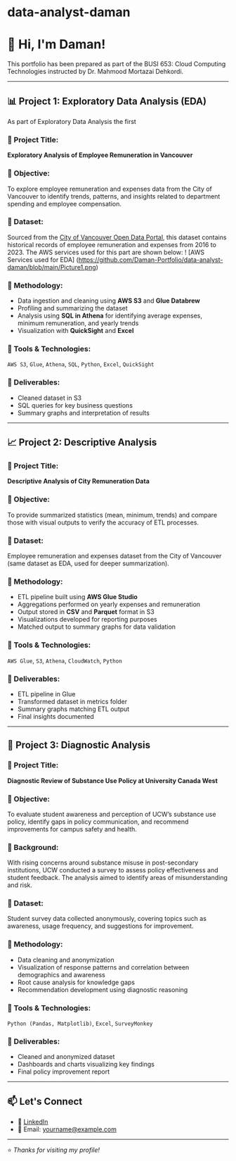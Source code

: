 # data-analyst-daman
# 👋 Hi, I'm Daman!

This portfolio has been prepared as part of the BUSI 653: Cloud Computing Technologies instructed by Dr. Mahmood Mortazai Dehkordi.

---

## 📊 Project 1: Exploratory Data Analysis (EDA)
As part of Exploratory Data Analysis the first 
### 🔹 Project Title:
**Exploratory Analysis of Employee Remuneration in Vancouver**

### 🔹 Objective:
To explore employee remuneration and expenses data from the City of Vancouver to identify trends, patterns, and insights related to department spending and employee compensation.

### 🔹 Dataset:
Sourced from the [City of Vancouver Open Data Portal](https://opendata.vancouver.ca), this dataset contains historical records of employee remuneration and expenses from 2016 to 2023.
The AWS services used for this part are shown below:
! [AWS Services used for EDA] (https://github.com/Daman-Portfolio/data-analyst-daman/blob/main/Picture1.png) 
### 🔹 Methodology:
- Data ingestion and cleaning using **AWS S3** and **Glue Databrew**
- Profiling and summarizing the dataset
- Analysis using **SQL in Athena** for identifying average expenses, minimum remuneration, and yearly trends
- Visualization with **QuickSight** and **Excel**

### 🔹 Tools & Technologies:
`AWS S3`, `Glue`, `Athena`, `SQL`, `Python`, `Excel`, `QuickSight`

### 🔹 Deliverables:
- Cleaned dataset in S3
- SQL queries for key business questions
- Summary graphs and interpretation of results

---

## 📈 Project 2: Descriptive Analysis

### 🔹 Project Title:
**Descriptive Analysis of City Remuneration Data**

### 🔹 Objective:
To provide summarized statistics (mean, minimum, trends) and compare those with visual outputs to verify the accuracy of ETL processes.

### 🔹 Dataset:
Employee remuneration and expenses dataset from the City of Vancouver (same dataset as EDA, used for deeper summarization).

### 🔹 Methodology:
- ETL pipeline built using **AWS Glue Studio**
- Aggregations performed on yearly expenses and remuneration
- Output stored in **CSV** and **Parquet** format in S3
- Visualizations developed for reporting purposes
- Matched output to summary graphs for data validation

### 🔹 Tools & Technologies:
`AWS Glue`, `S3`, `Athena`, `CloudWatch`, `Python`

### 🔹 Deliverables:
- ETL pipeline in Glue
- Transformed dataset in metrics folder
- Summary graphs matching ETL output
- Final insights documented

---

## 🧪 Project 3: Diagnostic Analysis

### 🔹 Project Title:
**Diagnostic Review of Substance Use Policy at University Canada West**

### 🔹 Objective:
To evaluate student awareness and perception of UCW’s substance use policy, identify gaps in policy communication, and recommend improvements for campus safety and health.

### 🔹 Background:
With rising concerns around substance misuse in post-secondary institutions, UCW conducted a survey to assess policy effectiveness and student feedback. The analysis aimed to identify areas of misunderstanding and risk.

### 🔹 Dataset:
Student survey data collected anonymously, covering topics such as awareness, usage frequency, and suggestions for improvement.

### 🔹 Methodology:
- Data cleaning and anonymization
- Visualization of response patterns and correlation between demographics and awareness
- Root cause analysis for knowledge gaps
- Recommendation development using diagnostic reasoning

### 🔹 Tools & Technologies:
`Python (Pandas, Matplotlib)`, `Excel`, `SurveyMonkey`

### 🔹 Deliverables:
- Cleaned and anonymized dataset
- Dashboards and charts visualizing key findings
- Final policy improvement report

---

## 📫 Let's Connect

- 🔗 [LinkedIn](https://www.linkedin.com/)
- 📧 Email: yourname@example.com

---

⭐ *Thanks for visiting my profile!*
